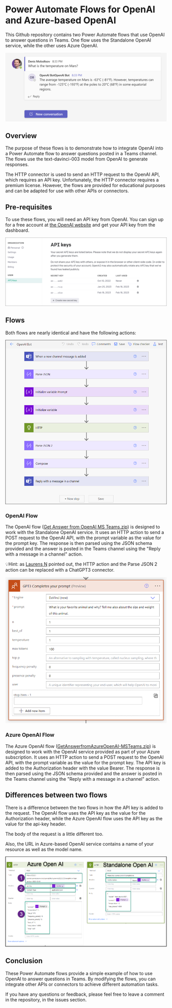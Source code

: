 # Power Automate Flows for OpenAI and Azure-based OpenAI

This Github repository contains two Power Automate flows that use OpenAI to answer questions in Teams. One flow uses the Standalone OpenAI service, while the other uses Azure OpenAI.

![](IMG/2023-02-18-22-06-15.png)

## Overview

The purpose of these flows is to demonstrate how to integrate OpenAI into a Power Automate flow to answer questions posted in a Teams channel. The flows use the text-davinci-003 model from OpenAI to generate responses.

The HTTP connector is used to send an HTTP request to the OpenAI API, which requires an API key. Unfortunately, the HTTP connector requires a premium license. However, the flows are provided for educational purposes and can be adapted for use with other APIs or connectors.

## Pre-requisites

To use these flows, you will need an API key from OpenAI. You can sign up for a free account at [the OpenAI website](https://openai.com/) and get your API key from the dashboard.

![](IMG/2023-02-18-22-08-27.png)


## Flows

Both flows are nearly identical and have the following actions:

![](IMG/2023-02-18-22-14-08.png)


### OpenAI Flow

The OpenAI flow ([Get Answer from OpenAI MS Teams.zip](https://github.com/Zerg00s/open-ai-teams-chat-bot/raw/main/Get%20Answer%20from%20OpenAI%20MS%20Teams.zip)) is designed to work with the Standalone OpenAI service. It uses an HTTP action to send a POST request to the OpenAI API, with the prompt variable as the value for the prompt key. The response is then parsed using the JSON schema provided and the answer is posted in the Teams channel using the "Reply with a message in a channel" action.

💡Hint: as [Laurens N](https://www.linkedin.com/in/laurensnijssen) pointed out, the HTTP action and the Parse JSON 2 action can be replaced with a ChatGPT3 connector.


![](IMG/2023-02-19-12-02-01.png)

### Azure OpenAI Flow

The Azure OpenAI flow ([GetAnswerfromAzureOpenAI-MSTeams.zip](https://github.com/Zerg00s/open-ai-teams-chat-bot/raw/main/GetAnswerfromAzureOpenAI-MSTeams.zip)) is designed to work with the OpenAI service provided as part of your Azure subscription. It uses an HTTP action to send a POST request to the OpenAI API, with the prompt variable as the value for the prompt key. The API key is added to the Authorization header with the value Bearer. The response is then parsed using the JSON schema provided and the answer is posted in the Teams channel using the "Reply with a message in a channel" action.


## Differences between two flows

There is a difference between the two flows in how the API key is added to the request. The OpenAI flow uses the API key as the value for the Authorization header, while the Azure OpenAI flow uses the API key as the value for the api-key header.

The body of the request is a little different too.

Also, the URL in Azure-based OpenAI service contains a name of your resource as well as the model name.

![](IMG/2023-02-18-22-10-25.png)

## Conclusion

These Power Automate flows provide a simple example of how to use OpenAI to answer questions in Teams. By modifying the flows, you can integrate other APIs or connectors to achieve different automation tasks.

If you have any questions or feedback, please feel free to leave a comment in the repository, in the issues section.
